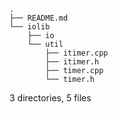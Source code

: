 ```
.
├── README.md
└── iolib
    ├── io
    └── util
        ├── itimer.cpp
        ├── itimer.h
        ├── timer.cpp
        └── timer.h
```

3 directories, 5 files
